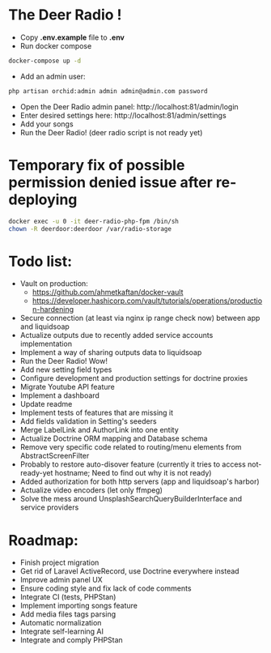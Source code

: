 # The Deer Radio !

* Copy **.env.example** file to **.env**
* Run docker compose
```bash
docker-compose up -d
```
* Add an admin user:
```bash
php artisan orchid:admin admin admin@admin.com password
```
* Open the Deer Radio admin panel: http://localhost:81/admin/login
* Enter desired settings here: http://localhost:81/admin/settings
* Add your songs
* Run the Deer Radio! (deer radio script is not ready yet)

# Temporary fix of possible permission denied issue after re-deploying

```bash
docker exec -u 0 -it deer-radio-php-fpm /bin/sh
chown -R deerdoor:deerdoor /var/radio-storage
```

# Todo list:
- Vault on production:
  - https://github.com/ahmetkaftan/docker-vault
  - https://developer.hashicorp.com/vault/tutorials/operations/production-hardening
- Secure connection (at least via nginx ip range check now) between app and liquidsoap
- Actualize outputs due to recently added service accounts implementation
- Implement a way of sharing outputs data to liquidsoap
- Run the Deer Radio! Wow!
- Add new setting field types
- Configure development and production settings for doctrine proxies
- Migrate Youtube API feature
- Implement a dashboard
- Update readme
- Implement tests of features that are missing it
- Add fields validation in Setting's seeders
- Merge LabelLink and AuthorLink into one entity
- Actualize Doctrine ORM mapping and Database schema
- Remove very specific code related to routing/menu elements from AbstractScreenFilter
- Probably to restore auto-disover feature (currently it tries to access not-ready-yet hostname; Need to find out why it is not ready)
- Added authorization for both http servers (app and liquidsoap's harbor)
- Actualize video encoders (let only ffmpeg)
- Solve the mess around UnsplashSearchQueryBuilderInterface and service providers

# Roadmap:
- Finish project migration
- Get rid of Laravel ActiveRecord, use Doctrine everywhere instead
- Improve admin panel UX
- Ensure coding style and fix lack of code comments
- Integrate CI (tests, PHPStan)
- Implement importing songs feature
- Add media files tags parsing
- Automatic normalization
- Integrate self-learning AI
- Integrate and comply PHPStan
